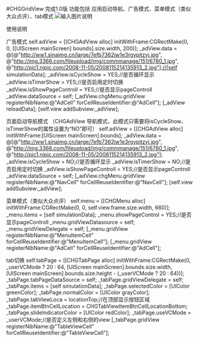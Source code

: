 #CHGGridView
完成1.0版
功能包括 应用启动导航、广告模式、菜单模式（类似大众点评）、tab模式
![输入图片说明](http://files.git.oschina.net/group1/M00/00/DC/PaAvDFicDRGAbesaAL0tw-vAHG0438.gif?token=fbf28001ad97bef3907f7f627fb81cfc&ts=1486621906&attname=演示图片.gif "在这里输入图片标题")


使用说明 

广告模式 
self.adView = [[CHGAdView alloc] initWithFrame:CGRectMake(0, 0, [[UIScreen mainScreen] bounds].size.width, 200)];
    _adView.data = @[@"http://ww1.sinaimg.cn/large/7efb7362jw1e3rgypjtzvj.jpg",
                     @"http://img.3366.com/fileupload/img/commmanage/151/6780_1.jpg",
                     @"http://pic1.nipic.com/2008-11-05/2008115214135913_2.jpg"];//[self simulationData];
    _adView.isCycleShow = YES;//是否循环显示
    _adView.isTimerShow = YES;//是否启用定时切换
    _adView.isShowPageControll = YES;//是否显示pageControll
    _adView.dataSource = self;
    [_adView.chgMenu.gridView registerNibName:@"AdCell" forCellReuseIdentifier:@"AdCell"];
    [_adView reloadData];
    [self.view addSubview:_adView];


页面启动导航模式 （CHGAdView 导航模式，此模式只需要将isCycleShow、isTimerShow的属性设置为“NO”即可）
self.adView = [[CHGAdView alloc] initWithFrame:[UIScreen mainScreen].bounds];
    _adView.data = @[@"http://ww1.sinaimg.cn/large/7efb7362jw1e3rgypjtzvj.jpg",
                     @"http://img.3366.com/fileupload/img/commmanage/151/6780_1.jpg",
                     @"http://pic1.nipic.com/2008-11-05/2008115214135913_2.jpg"];
    _adView.isCycleShow = NO;//是否循环显示
    _adView.isTimerShow = NO;//是否启用定时切换
    _adView.isShowPageControll = YES;//是否显示pageControll
    _adView.dataSource = self;
    [_adView.chgMenu.gridView registerNibName:@"NavCell" forCellReuseIdentifier:@"NavCell"];
    [self.view addSubview:_adView];


菜单模式（类似大众点评） 
self.menu = [[CHGMenu alloc] initWithFrame:CGRectMake(0, 0, self.view.frame.size.width, 660)];
        _menu.items = [self simulationData];
        _menu.showPageControl = YES;//是否显示pageControll
        _menu.gridViewDatasource = self;
        _menu.gridViewDelegate = self;
        [_menu.gridView registerNibName:@"MenuItemCell" forCellReuseIdentifier:@"MenuItemCell"];
        [_menu.gridView registerNibName:@"AdCell" forCellReuseIdentifier:@"AdCell"];


tab切换 
self.tabPage = [[CHGTabPage alloc] initWithFrame:CGRectMake(0, _userVCMode ? 20 : 64, [UIScreen mainScreen].bounds.size.width, [UIScreen mainScreen].bounds.size.height - (_userVCMode ? 20 : 64))];
    _tabPage.tabPageDataSource = self;
    _tabPage.gridViewDelegate = self;
    _tabPage.items = [self simulationData];
    _tabPage.selectedColor = [UIColor greenColor];
    _tabPage.normalColor = [UIColor grayColor];
    _tabPage.tabViewLoca = locationTop;//在顶部显示按钮区域
    _tabPage.itemBtnCellLocation = CHGTabViewItemBtnCellLocationBottom;
    _tabPage.slideIndicatorColor = [UIColor redColor];
    _tabPage.useVCMode = _userVCMode;//是否定义左侧和右侧的view
    [_tabPage.gridView registerNibName:@"TableViewCell" forCellReuseIdentifier:@"TableViewCell"];
